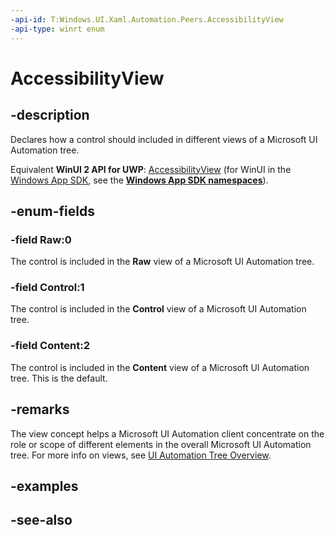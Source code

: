 ```yaml
---
-api-id: T:Windows.UI.Xaml.Automation.Peers.AccessibilityView
-api-type: winrt enum
---
```


<!-- Enumeration syntax
public enum Windows.UI.Xaml.Automation.Peers.AccessibilityView : int
-->

# AccessibilityView

## -description
Declares how a control should included in different views of a Microsoft UI Automation tree.

Equivalent **WinUI 2 API for UWP**: [AccessibilityView](/windows/winui/api/microsoft.ui.xaml.automation.peers.accessibilityview) (for WinUI in the [Windows App SDK](/windows/apps/windows-app-sdk/), see the **[Windows App SDK namespaces](/windows/windows-app-sdk/api/winrt/)**).

## -enum-fields
### -field Raw:0
The control is included in the **Raw** view of a Microsoft UI Automation tree.

### -field Control:1
The control is included in the **Control** view of a Microsoft UI Automation tree.

### -field Content:2
The control is included in the **Content** view of a Microsoft UI Automation tree. This is the default.


## -remarks
The view concept helps a Microsoft UI Automation client concentrate on the role or scope of different elements in the overall Microsoft UI Automation tree. For more info on views, see [UI Automation Tree Overview](/windows/desktop/WinAuto/uiauto-treeoverview).

## -examples

## -see-also
